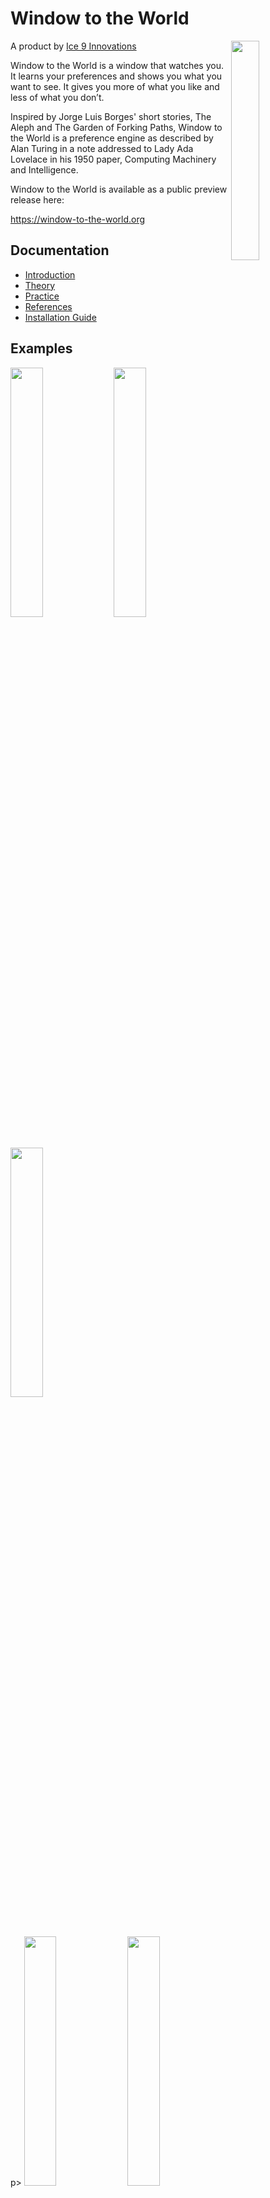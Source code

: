 # Window to the World

<a href="https://window-to-the-world.org"><img src="https://user-images.githubusercontent.com/110870907/184449594-8809ecc1-cbbe-4471-bb6c-ee2fb7d43338.png" align="right" width="30%"></a>

A product by [Ice 9 Innovations](https://ice9.ai)

Window to the World is a window that watches you. It learns your preferences and shows you what you want to see. It gives you more of what you like and less of what you don’t.

Inspired by Jorge Luis Borges' short stories, The Aleph and The Garden of Forking Paths, Window to the World is a preference engine as described by Alan Turing in a note addressed to Lady Ada Lovelace in his 1950 paper, Computing Machinery and Intelligence. 

Window to the World is available as a public preview release here:

https://window-to-the-world.org

## Documentation

*  [Introduction](./docs/index.md)
*  [Theory](./docs/theory.md)
*  [Practice](./docs/practice.md)
*  [References](./docs/references.md)
*  [Installation Guide](./docs/install.md)

## Examples

<p>
<img src="https://github.com/ice9innovations/window-to-the-world/blob/main/examples/coco/IMG_7478.jpeg?raw=true" width="32%">
<img src="https://github.com/ice9innovations/window-to-the-world/blob/main/examples/coco/IMG_7485.jpeg?raw=true" width="32%">
<img src="https://github.com/ice9innovations/window-to-the-world/blob/main/examples/coco/IMG_7486.jpeg?raw=true" width="32%">
</p>
p>
<img src="https://github.com/ice9innovations/window-to-the-world/blob/main/examples/coco/IMG_7487.jpeg?raw=true" width="32%">
<img src="https://github.com/ice9innovations/window-to-the-world/blob/main/examples/coco/IMG_7488.jpeg?raw=true" width="32%">
<img src="https://github.com/ice9innovations/window-to-the-world/blob/main/examples/coco/IMG_7489.jpeg?raw=true" width="32%">
</p>
